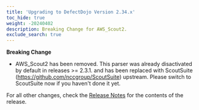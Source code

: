 ```yaml
---
title: 'Upgrading to DefectDojo Version 2.34.x'
toc_hide: true
weight: -20240402
description: Breaking Change for AWS_Scout2.
exclude_search: true
---
```


**Breaking Change**

 - AWS_Scout2 has been removed. This parser was already disactivated by default in releases >= 2.3.1. and has been replaced with ScoutSuite (https://github.com/nccgroup/ScoutSuite) upstream. Please switch to ScoutSuite now if you haven't done it yet. 

For all other changes, check the [Release Notes](https://github.com/DefectDojo/django-DefectDojo/releases/tag/2.34.0) for the contents of the release.